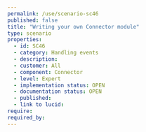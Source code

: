 ```yaml
---
permalink: /use/scenario-sc46
published: false
title: "Writing your own Connector module"
type: scenario
properties:
  - id: SC46
  - category: Handling events
  - description: 
  - customer: All
  - component: Connector
  - level: Expert
  - implementation status: OPEN
  - documentation status: OPEN
  - published: 
  - link to lucid: 
require:
required_by:
---
```

